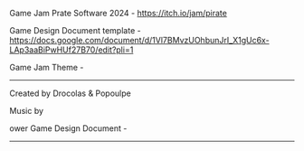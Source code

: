 Game Jam Prate Software 2024 - https://itch.io/jam/pirate

Game Design Document template - https://docs.google.com/document/d/1Vl7BMvzUOhbunJrI_X1gUc6x-LAp3aaBiPwHUf27B70/edit?pli=1

Game Jam Theme - 
_______________________________________________________________________________________________________________________________________

Created by Drocolas & Popoulpe

Music by 

ower Game Design Document - 

_______________________________________________________________________________________________________________________________________
